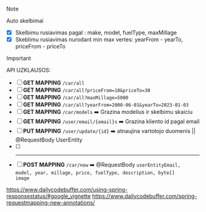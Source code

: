 
> [!NOTE]
> Auto skelbimai
> - [x] Skelbimu rusiavimas pagal : make, model, fuelType, maxMillage
> - [x] Skeblimu rusiavimas nurodant min max vertes: yearFrom - yearTo, priceFrom - priceTo

> [!IMPORTANT]
> API UZKLAUSOS:
> - [ ] <b>GET MAPPING</b> <code>/car/all</code>
> - [ ] <b>GET MAPPING</b> <code>/car/all?priceFrom=10&priceTo=30</code>
> - [ ] <b>GET MAPPING</b> <code>/car/all?maxMillage=5000</code>
> - [ ] <b>GET MAPPING</b> <code>/car/all?yearFrom=2000-06-01&yearTo=2023-01-03</code>
> - [ ] <b>GET MAPPING</b> <code>/car/models</code> :arrow_right: Grazina modelius ir skelbimu skaiciu
> - [ ] <b>GET MAPPING</b> <code>/user/email/{email}s</code> :arrow_right: Grazina kliento id pagal email
> - [ ] <b>PUT MAPPING</b> <code>/user/update/{id}</code> :arrow_right: atnaujina vartotojo duomenis || @RequestBody UserEntity
> - [ ] ---
> - [ ] <b>POST MAPPING</b> <code>/car/new</code> :arrow_right: @RequestBody <code>userEntityEmail, model, year, millage, price, fuelType, description, byte[] image</code>


https://www.dailycodebuffer.com/using-spring-responsestatus/#google_vignette
https://www.dailycodebuffer.com/spring-requestmapping-new-annotations/
